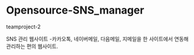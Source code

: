 # Opensource-SNS_manager
teamproject-2 


SNS 관리 웹사이트
-카카오톡, 네이버메일, 다음메일, 지메일을 한 사이트에서 연동해 관리하는 편의 웹사이트.
